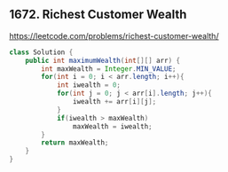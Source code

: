 ## 1672. Richest Customer Wealth

https://leetcode.com/problems/richest-customer-wealth/

```java
class Solution {
    public int maximumWealth(int[][] arr) {
        int maxWealth = Integer.MIN_VALUE;
        for(int i = 0; i < arr.length; i++){
            int iwealth = 0;
            for(int j = 0; j < arr[i].length; j++){
                iwealth += arr[i][j];
            }
            if(iwealth > maxWealth)
                maxWealth = iwealth;
        }
        return maxWealth;
    }
}
```

